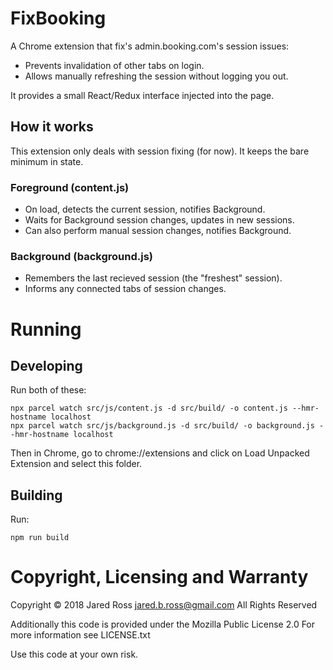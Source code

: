 # FixBooking

A Chrome extension that fix's admin.booking.com's session
issues:

* Prevents invalidation of other tabs on login.
* Allows manually refreshing the session without logging you out.

It provides a small React/Redux interface injected into the page.


## How it works

This extension only deals with session fixing (for now).
It keeps the bare minimum in state.


### Foreground (content.js)

-   On load, detects the current session, notifies Background.
-   Waits for Background session changes, updates in new sessions.
-   Can also perform manual session changes, notifies Background.


### Background (background.js)

-   Remembers the last recieved session (the "freshest" session).
-   Informs any connected tabs of session changes.


# Running


## Developing

Run both of these:

    npx parcel watch src/js/content.js -d src/build/ -o content.js --hmr-hostname localhost
    npx parcel watch src/js/background.js -d src/build/ -o background.js --hmr-hostname localhost

Then in Chrome, go to chrome://extensions and click on Load Unpacked
Extension and select this folder.


## Building

Run:

    npm run build


# Copyright, Licensing and Warranty

Copyright © 2018 Jared Ross <jared.b.ross@gmail.com>
All Rights Reserved

Additionally this code is provided under the Mozilla Public License 2.0
For more information see LICENSE.txt

Use this code at your own risk.

